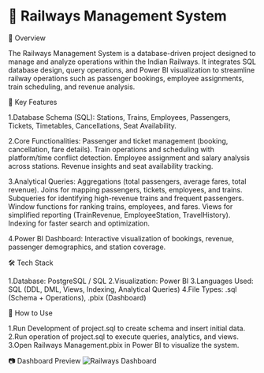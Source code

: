 # 🚉 Railways Management System
📌 Overview

The Railways Management System is a database-driven project designed to manage and analyze operations within the Indian Railways. It integrates SQL database design, query operations, and Power BI visualization to streamline railway operations such as passenger bookings, employee assignments, train scheduling, and revenue analysis.

🎯 Key Features

1.Database Schema (SQL):
Stations, Trains, Employees, Passengers, Tickets, Timetables, Cancellations, Seat Availability.

2.Core Functionalities:
Passenger and ticket management (booking, cancellation, fare details).
Train operations and scheduling with platform/time conflict detection.
Employee assignment and salary analysis across stations.
Revenue insights and seat availability tracking.

3.Analytical Queries:
Aggregations (total passengers, average fares, total revenue).
Joins for mapping passengers, tickets, employees, and trains.
Subqueries for identifying high-revenue trains and frequent passengers.
Window functions for ranking trains, employees, and fares.
Views for simplified reporting (TrainRevenue, EmployeeStation, TravelHistory).
Indexing for faster search and optimization.

4.Power BI Dashboard:
Interactive visualization of bookings, revenue, passenger demographics, and station coverage.

🛠️ Tech Stack

1.Database: PostgreSQL / SQL
2.Visualization: Power BI
3.Languages Used: SQL (DDL, DML, Views, Indexing, Analytical Queries)
4.File Types: .sql (Schema + Operations), .pbix (Dashboard)

🚀 How to Use

1.Run Development of project.sql to create schema and insert initial data.
2.Run operation of project.sql to execute queries, analytics, and views.
3.Open Railways Management.pbix in Power BI to visualize the system.

📷 Dashboard Preview
![Railways Dashboard]([dashboard.png](https://github.com/sarthakghodmare/RAILWAYS-MANAGEMENT-DATABASE-SYSTEM-/blob/main/Railways%20Managemnt.pbix))

